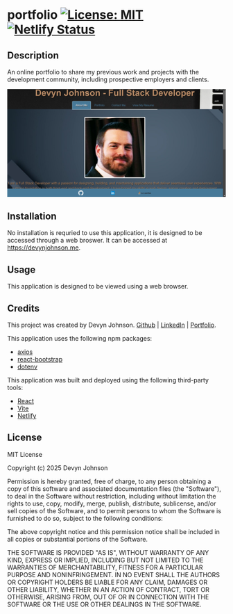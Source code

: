 # portfolio [![License: MIT](https://img.shields.io/badge/License-MIT-yellow.svg)](https://opensource.org/licenses/MIT) [![Netlify Status](https://api.netlify.com/api/v1/badges/344ea580-fe9c-4dd8-93e7-ff7e13ae6804/deploy-status)](https://app.netlify.com/sites/devynjohnsonportfolio/deploys)

## Description
An online portfolio to share my previous work and projects with the development community, including prospective employers and clients.

![Screenshot of Portfolio](/portfolio/public/assets/portfolioScreenshot.png)

## Installation
No installation is requried to use this application, it is designed to be accessed through a web broswer. It can be accessed at <a href="https://devynjohnson.me">https://devynjohnson.me</a>.

## Usage
This application is designed to be viewed using a web browser.

## Credits
<p>This project was created by Devyn Johnson. <a href="https://github.com/DevynJohnson">Github</a> | <a href="https://www.linkedin.com/in/devyn-johnson-a5259213b">LinkedIn</a> | <a href="https://devynjohnsonportfolio.netlify.app/">Portfolio</a>.</p>
<p>This application uses the following npm packages:</p>

<ul>
<li><a href="https://www.npmjs.com/package/axios">axios</a></li>
<li><a href="https://www.npmjs.com/package/react-bootstrap">react-bootstrap</a></li>
<li><a href="https://www.npmjs.com/package/dotenv">dotenv</a></li>
</ul>

<p>This application was built and deployed using the following third-party tools:</p>
<ul>
<li><a href="https://react.dev">React</a></li>
<li><a href="https://vite.dev/">Vite</a></li>
<li><a href="https://app.netlify.com/">Netlify</a></li>
</ul>


## License
MIT License

Copyright (c) 2025 Devyn Johnson

Permission is hereby granted, free of charge, to any person obtaining a copy
of this software and associated documentation files (the "Software"), to deal
in the Software without restriction, including without limitation the rights
to use, copy, modify, merge, publish, distribute, sublicense, and/or sell
copies of the Software, and to permit persons to whom the Software is
furnished to do so, subject to the following conditions:

The above copyright notice and this permission notice shall be included in all
copies or substantial portions of the Software.

THE SOFTWARE IS PROVIDED "AS IS", WITHOUT WARRANTY OF ANY KIND, EXPRESS OR
IMPLIED, INCLUDING BUT NOT LIMITED TO THE WARRANTIES OF MERCHANTABILITY,
FITNESS FOR A PARTICULAR PURPOSE AND NONINFRINGEMENT. IN NO EVENT SHALL THE
AUTHORS OR COPYRIGHT HOLDERS BE LIABLE FOR ANY CLAIM, DAMAGES OR OTHER
LIABILITY, WHETHER IN AN ACTION OF CONTRACT, TORT OR OTHERWISE, ARISING FROM,
OUT OF OR IN CONNECTION WITH THE SOFTWARE OR THE USE OR OTHER DEALINGS IN THE
SOFTWARE.

